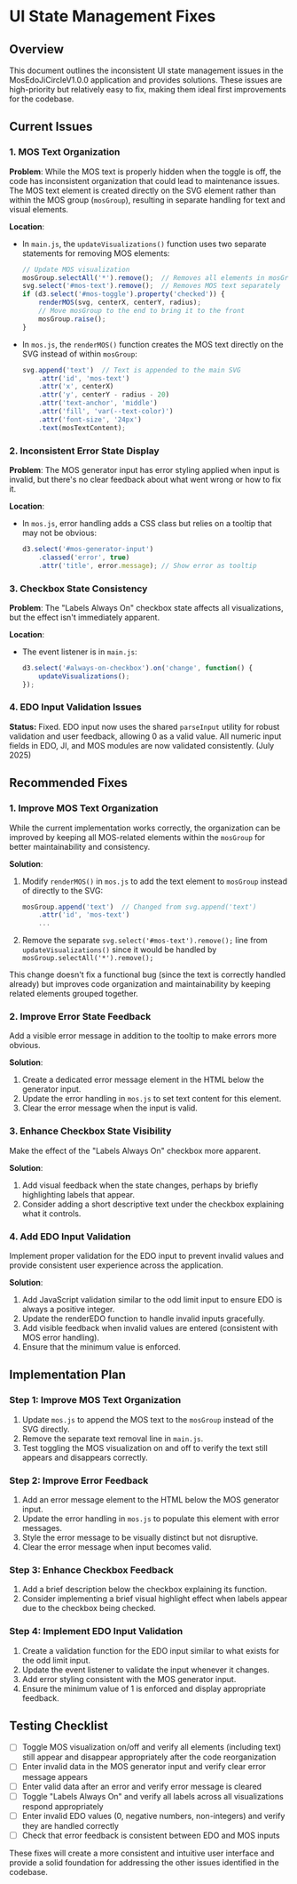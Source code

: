 # UI State Management Fixes

## Overview

This document outlines the inconsistent UI state management issues in the MosEdoJiCircleV1.0.0 application and provides solutions. These issues are high-priority but relatively easy to fix, making them ideal first improvements for the codebase.

## Current Issues

### 1. MOS Text Organization
**Problem**: While the MOS text is properly hidden when the toggle is off, the code has inconsistent organization that could lead to maintenance issues. The MOS text element is created directly on the SVG element rather than within the MOS group (`mosGroup`), resulting in separate handling for text and visual elements.

**Location**: 
- In `main.js`, the `updateVisualizations()` function uses two separate statements for removing MOS elements:
  ```javascript
  // Update MOS visualization
  mosGroup.selectAll('*').remove();  // Removes all elements in mosGroup
  svg.select('#mos-text').remove();  // Removes MOS text separately
  if (d3.select('#mos-toggle').property('checked')) {
      renderMOS(svg, centerX, centerY, radius);
      // Move mosGroup to the end to bring it to the front
      mosGroup.raise();
  }
  ```
- In `mos.js`, the `renderMOS()` function creates the MOS text directly on the SVG instead of within `mosGroup`:
  ```javascript
  svg.append('text')  // Text is appended to the main SVG
      .attr('id', 'mos-text')
      .attr('x', centerX)
      .attr('y', centerY - radius - 20)
      .attr('text-anchor', 'middle')
      .attr('fill', 'var(--text-color)')
      .attr('font-size', '24px')
      .text(mosTextContent);
  ```

### 2. Inconsistent Error State Display
**Problem**: The MOS generator input has error styling applied when input is invalid, but there's no clear feedback about what went wrong or how to fix it.

**Location**:
- In `mos.js`, error handling adds a CSS class but relies on a tooltip that may not be obvious:
  ```javascript
  d3.select('#mos-generator-input')
      .classed('error', true)
      .attr('title', error.message); // Show error as tooltip
  ```

### 3. Checkbox State Consistency
**Problem**: The "Labels Always On" checkbox state affects all visualizations, but the effect isn't immediately apparent.

**Location**:
- The event listener is in `main.js`:
  ```javascript
  d3.select('#always-on-checkbox').on('change', function() {
      updateVisualizations();
  });
  ```


### 4. EDO Input Validation Issues
**Status:** Fixed. EDO input now uses the shared `parseInput` utility for robust validation and user feedback, allowing 0 as a valid value. All numeric input fields in EDO, JI, and MOS modules are now validated consistently. (July 2025)

## Recommended Fixes

### 1. Improve MOS Text Organization
While the current implementation works correctly, the organization can be improved by keeping all MOS-related elements within the `mosGroup` for better maintainability and consistency.

**Solution**:
1. Modify `renderMOS()` in `mos.js` to add the text element to `mosGroup` instead of directly to the SVG:
   ```javascript
   mosGroup.append('text')  // Changed from svg.append('text')
       .attr('id', 'mos-text')
       ...
   ```

2. Remove the separate `svg.select('#mos-text').remove();` line from `updateVisualizations()` since it would be handled by `mosGroup.selectAll('*').remove();`

This change doesn't fix a functional bug (since the text is correctly handled already) but improves code organization and maintainability by keeping related elements grouped together.

### 2. Improve Error State Feedback
Add a visible error message in addition to the tooltip to make errors more obvious.

**Solution**:
1. Create a dedicated error message element in the HTML below the generator input.
2. Update the error handling in `mos.js` to set text content for this element.
3. Clear the error message when the input is valid.

### 3. Enhance Checkbox State Visibility
Make the effect of the "Labels Always On" checkbox more apparent.

**Solution**:
1. Add visual feedback when the state changes, perhaps by briefly highlighting labels that appear.
2. Consider adding a short descriptive text under the checkbox explaining what it controls.

### 4. Add EDO Input Validation
Implement proper validation for the EDO input to prevent invalid values and provide consistent user experience across the application.

**Solution**:
1. Add JavaScript validation similar to the odd limit input to ensure EDO is always a positive integer.
2. Update the renderEDO function to handle invalid inputs gracefully.
3. Add visible feedback when invalid values are entered (consistent with MOS error handling).
4. Ensure that the minimum value is enforced.

## Implementation Plan

### Step 1: Improve MOS Text Organization
1. Update `mos.js` to append the MOS text to the `mosGroup` instead of the SVG directly.
2. Remove the separate text removal line in `main.js`.
3. Test toggling the MOS visualization on and off to verify the text still appears and disappears correctly.

### Step 2: Improve Error Feedback
1. Add an error message element to the HTML below the MOS generator input.
2. Update the error handling in `mos.js` to populate this element with error messages.
3. Style the error message to be visually distinct but not disruptive.
4. Clear the error message when input becomes valid.

### Step 3: Enhance Checkbox Feedback
1. Add a brief description below the checkbox explaining its function.
2. Consider implementing a brief visual highlight effect when labels appear due to the checkbox being checked.

### Step 4: Implement EDO Input Validation
1. Create a validation function for the EDO input similar to what exists for the odd limit input.
2. Update the event listener to validate the input whenever it changes.
3. Add error styling consistent with the MOS generator input.
4. Ensure the minimum value of 1 is enforced and display appropriate feedback.

## Testing Checklist

- [ ] Toggle MOS visualization on/off and verify all elements (including text) still appear and disappear appropriately after the code reorganization
- [ ] Enter invalid data in the MOS generator input and verify clear error message appears
- [ ] Enter valid data after an error and verify error message is cleared
- [ ] Toggle "Labels Always On" and verify all labels across all visualizations respond appropriately
- [ ] Enter invalid EDO values (0, negative numbers, non-integers) and verify they are handled correctly
- [ ] Check that error feedback is consistent between EDO and MOS inputs

These fixes will create a more consistent and intuitive user interface and provide a solid foundation for addressing the other issues identified in the codebase.
